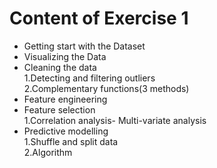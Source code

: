 # Content of Exercise 1
* Getting start with the Dataset
* Visualizing the Data
* Cleaning the data  
   1.Detecting and filtering outliers    
   2.Complementary functions(3 methods)
* Feature engineering
* Feature selection  
   1.Correlation analysis- Multi-variate analysis
* Predictive modelling   
   1.Shuffle and split data    
   2.Algorithm  
